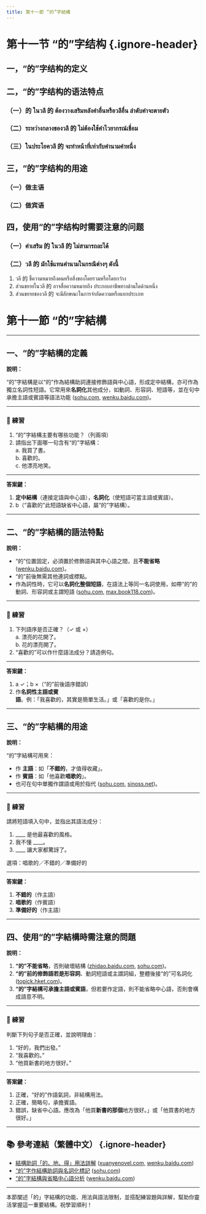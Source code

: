 ```yaml
---
title: 第十一節 “的”字結構
---
```


<Collapse>

# 第十一节 “的”字结构 {.ignore-header}

## 一，“的”字结构的定义

## 二，“的”字结构的语法特点

### （一）的 ในวลี 的 ต้องวางเสริมหลังคำอื่นหรือวลีอื่น ลำดับคำจะตายตัว

### （二）ระหว่างกลางของวลี 的 ไม่ต้องใช้คำไวยากรณ์เชื่อม

### （三）ในประโยควลี 的 จะทำหน้าที่เท่ากับคำนามคำหนึ่ง

## 三，“的”字结构的用途

### （一）做主语

### （二）做宾语

## 四，使用“的”字结构时需要注意的问题

### （一）คำเสริม 的 ในวลี 的 ไม่สามารถละได้

### （二）วลี 的 มักใช้แทนคำนามในกรณีต่างๆ ดังนี้

1. วลี 的 ชี้ความหมายถึงคนหรือสิ่งของโดยรวมหรือโดยกว้าง
2. ส่วนขยายในวลี 的 อาจสื่อความหมายถึง ประกอบอาชีพทางด้านใดด้านหนึ่ง
3. ส่วนขยายของวลี 的 จะมีลักษณะในการจำกัดความหรือแยกประเภท

</Collapse>

# 第十一節 “的”字結構

---

## 一、“的”字結構的定義

**說明：**

“的”字結構是以“的”作為結構助詞連接修飾語與中心語，形成定中結構，亦可作為獨立名詞性短語。它常用來**名詞化**其他成分，如動詞、形容詞、短語等，並在句中承擔主語或賓語等語法功能 ([sohu.com][1], [wenku.baidu.com][2])。

---

### 📝 練習

1. “的”字結構主要有哪些功能？（列兩項）
2. 請指出下面哪一句含有“的”字結構：<br/>
   a. 我買了書。<br/>
   b. 喜歡的。<br/>
   c. 他漂亮地笑。

---

**答案鍵：**

1. **定中結構**（連接定語與中心語），**名詞化**（使短語可當主語或賓語）。
2. b（“喜歡的”此短語缺省中心語，屬“的”字結構）。

---

## 二、“的”字結構的語法特點

**說明：**

* “的”位置固定，必須置於修飾語與其中心語之間，且**不能省略** ([wenku.baidu.com][2])。
* “的”前後無需其他連詞或標點。
* 作為詞性時，它可以**名詞化整個短語**，在語法上等同一名詞使用，如帶“的”的動詞、形容詞或主謂短語 ([sohu.com][1], [max.book118.com][3])。

---

### 📝 練習

1. 下列語序是否正確？（✓ 或 ×）<br/>
   a. 漂亮的花開了。<br/>
   b. 花的漂亮開了。
2. “喜歡的”可以作什麼語法成分？請造例句。

---

**答案鍵：**

1. a ✓；b ×（“的”前後語序錯誤）
2. 作**名詞性主語或賓語**。例：「我喜歡的，其實是簡單生活。」或「喜歡的是你。」

---

## 三、“的”字結構的用途

**說明：**

“的”字結構可用來：

* 作 **主語**：如「**不錯的**，才值得收藏」。
* 作 **賓語**：如「他喜歡**唱歌的**」。
* 也可在句中單獨作謂語或用於指代 ([sohu.com][1], [sinoss.net][4])。

---

### 📝 練習

請將短語填入句中，並指出其語法成分：

1. \_\_\_\_ 是他最喜歡的風格。
2. 我不懂 \_\_\_\_。
3. \_\_\_\_ 讓大家都驚訝了。

選項：唱歌的／不錯的／準備好的

---

**答案鍵：**

1. **不錯的**（作主語）
2. **唱歌的**（作賓語）
3. **準備好的**（作主語）

---

## 四、使用“的”字結構時需注意的問題

**說明：**

1. **“的”不能省略**，否則破壞結構 ([zhidao.baidu.com][5], [sohu.com][1])。
2. **“的”前的修飾語若是形容詞**、動詞短語或主謂詞組，整體後接“的”可名詞化 ([topick.hket.com][6])。
3. **“的”字結構可承擔主語或賓語**，但若要作定語，則不能省略中心語，否則會構成語意不明。


---

### 📝 練習

判斷下列句子是否正確，並說明理由：

1. “好的，我們出發。”
2. “我喜歡的。”
3. “他買新書的地方很好。”

---

**答案鍵：**

1. 正確，“好的”作語氣詞，非結構用法。
2. 正確，簡略句，承擔賓語。
3. 錯誤，缺省中心語。應改為「他買**新書的那個**地方很好。」或「他買書的地方很好。」

---

## 📚 參考連結（繁體中文） {.ignore-header}

* [結構助詞「的、地、得」用法詳解](https://wenku.baidu.com/view/0ce5ffe987868762caaedd3383c4bb4cf7ecb7af.html) ([xuanyenovel.com][7], [wenku.baidu.com][8])
* [“的”字作結構助詞與名詞化標記](https://www.sohu.com/a/132551218_488898) ([sohu.com][1])
* [“的”字結構與省略中心語分析](https://wenku.baidu.com/tfview/aa0ef02800d8ce2f0066f5335a8102d276a261e0.html) ([wenku.baidu.com][9])

---

本節闡述「的」字結構的功能、用法與語法限制，並搭配練習題與詳解，幫助你靈活掌握這一重要結構。祝學習順利！

[1]: https://www.sohu.com/a/132551218_488898?utm_source=chatgpt.com "浅谈结构助词“的、地、得”的 语法意义及用法 - 搜狐"
[2]: https://wenku.baidu.com/view/f7d44e0713661ed9ad51f01dc281e53a5902517a.html?utm_source=chatgpt.com "助词“的”的语法功能述评 - 百度文库"
[3]: https://max.book118.com/html/2018/0108/147855904.shtm?utm_source=chatgpt.com "浅谈“的”字结构.doc - 原创力文档"
[4]: https://www.sinoss.net/uploadfile/2018/0522/20180522112847922.pdf?utm_source=chatgpt.com "社科网-论文在线"
[5]: https://zhidao.baidu.com/question/310352539498973084.html?utm_source=chatgpt.com "汉语“的”有哪些用法 - 百度知道"
[6]: https://topick.hket.com/article/2826429/%E3%80%90%E5%B0%8F%E5%9B%9B%E4%B8%AD%E6%96%87%E3%80%913%E5%80%8B%E5%B8%B8%E8%A6%8B%E7%B5%90%E6%A7%8B%E5%8A%A9%E8%A9%9E%E3%80%80%E3%80%8C%E7%9A%84%E3%80%81%E5%9C%B0%E3%80%81%E5%BE%97%E3%80%8D%E7%94%A8%E6%B3%95%E6%98%93%E6%B7%B7%E6%B7%86?utm_source=chatgpt.com "【小四中文】3個常見結構助詞 「的、地、得」用法易混淆"
[7]: https://xuanyenovel.com/how-to-use-de/?utm_source=chatgpt.com "【寫作教學】一次搞懂「的、得、地」的用法 - 故事不滅"
[8]: https://wenku.baidu.com/view/0ce5ffe987868762caaedd3383c4bb4cf7ecb7af.html?utm_source=chatgpt.com "“的、地、得” (三个de)的用法口诀区别与用法+例句讲解+练习题"
[9]: https://wenku.baidu.com/tfview/aa0ef02800d8ce2f0066f5335a8102d276a261e0.html?utm_source=chatgpt.com "浅谈“的”字结构 - 百度文库"
